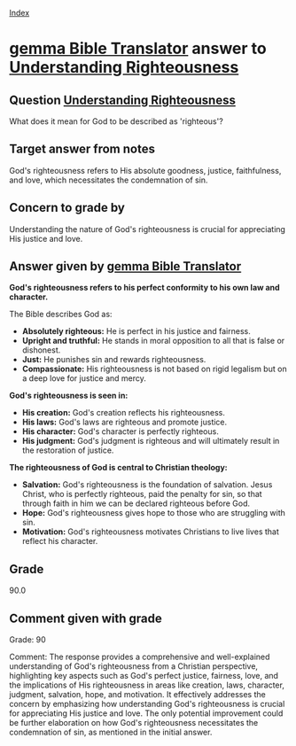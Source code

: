 
[Index](../../index.md)
# [gemma Bible Translator](../../answering_models/gemma_Bible_Translator.md) answer to [Understanding Righteousness](../../questions/Understanding_Righteousness.md)

## Question [Understanding Righteousness](../../questions/Understanding_Righteousness.md)
What does it mean for God to be described as 'righteous'?

## Target answer from notes
God's righteousness refers to His absolute goodness, justice, faithfulness, and love, which necessitates the condemnation of sin.

## Concern to grade by
Understanding the nature of God's righteousness is crucial for appreciating His justice and love.

## Answer given by [gemma Bible Translator](../../answering_models/gemma_Bible_Translator.md)
**God's righteousness refers to his perfect conformity to his own law and character.** 

The Bible describes God as:

* **Absolutely righteous:** He is perfect in his justice and fairness. 
* **Upright and truthful:** He stands in moral opposition to all that is false or dishonest. 
* **Just:** He punishes sin and rewards righteousness. 
* **Compassionate:** His righteousness is not based on rigid legalism but on a deep love for justice and mercy. 

**God's righteousness is seen in:**

* **His creation:** God's creation reflects his righteousness. 
* **His laws:** God's laws are righteous and promote justice. 
* **His character:** God's character is perfectly righteous. 
* **His judgment:** God's judgment is righteous and will ultimately result in the restoration of justice.

**The righteousness of God is central to Christian theology:**

* **Salvation:** God's righteousness is the foundation of salvation. Jesus Christ, who is perfectly righteous, paid the penalty for sin, so that through faith in him we can be declared righteous before God. 
* **Hope:** God's righteousness gives hope to those who are struggling with sin. 
* **Motivation:** God's righteousness motivates Christians to live lives that reflect his character.

## Grade
90.0

## Comment given with grade
Grade: 90

Comment: The response provides a comprehensive and well-explained understanding of God's righteousness from a Christian perspective, highlighting key aspects such as God's perfect justice, fairness, love, and the implications of His righteousness in areas like creation, laws, character, judgment, salvation, hope, and motivation. It effectively addresses the concern by emphasizing how understanding God's righteousness is crucial for appreciating His justice and love. The only potential improvement could be further elaboration on how God's righteousness necessitates the condemnation of sin, as mentioned in the initial answer.
